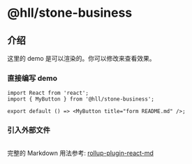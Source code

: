 # @hll/stone-business

## 介绍

这里的 demo 是可以渲染的。你可以修改来查看效果。

### 直接编写 demo

```tsx
import React from 'react';
import { MyButton } from '@hll/stone-business';

export default () => <MyButton title="form README.md" />;
```

### 引入外部文件

```tsx src="./docs/demos/demo.tsx"

```

完整的 Markdown 用法参考: [rollup-plugin-react-md](http://npm.huolala.work/package/@hll/rollup-plugin-react-md)
